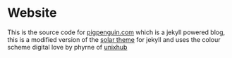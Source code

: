 Website
=======

This is the source code for [pigpenguin.com](http://www.pigpenguin.com) which is a jekyll powered blog, this is a modified version of the [solar theme](https://github.com/redwallhp/solar-theme-jekyll) for jekyll and uses the colour scheme digital love by phyrne of [unixhub](http://www.unixhub.nt)
